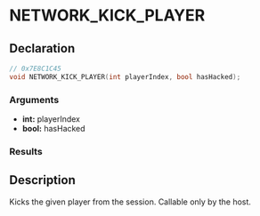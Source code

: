 # NETWORK_KICK_PLAYER

## Declaration
```cpp
// 0x7E8C1C45
void NETWORK_KICK_PLAYER(int playerIndex, bool hasHacked);
```

### Arguments
- **int:** playerIndex
- **bool:** hasHacked

### Results

## Description
Kicks the given player from the session. Callable only by the host.